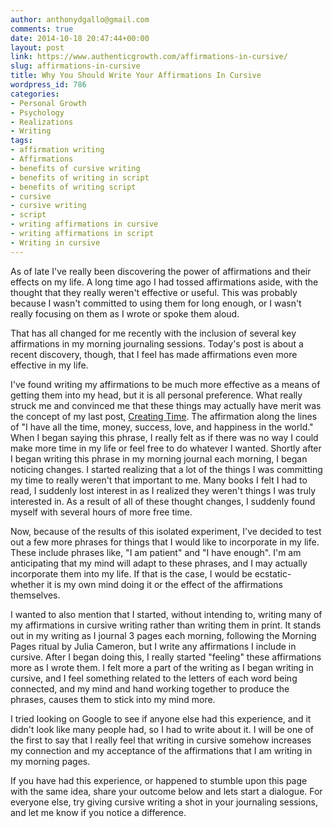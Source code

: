 ```yaml
---
author: anthonydgallo@gmail.com
comments: true
date: 2014-10-18 20:47:44+00:00
layout: post
link: https://www.authenticgrowth.com/affirmations-in-cursive/
slug: affirmations-in-cursive
title: Why You Should Write Your Affirmations In Cursive
wordpress_id: 786
categories:
- Personal Growth
- Psychology
- Realizations
- Writing
tags:
- affirmation writing
- Affirmations
- benefits of cursive writing
- benefits of writing in script
- benefits of writing script
- cursive
- cursive writing
- script
- writing affirmations in cursive
- writing affirmations in script
- Writing in cursive
---
```


As of late I've really been discovering the power of affirmations and their effects on my life. A long time ago I had tossed affirmations aside, with the thought that they really weren't effective or useful. This was probably because I wasn't committed to using them for long enough, or I wasn't really focusing on them as I wrote or spoke them aloud.

That has all changed for me recently with the inclusion of several key affirmations in my morning journaling sessions. Today's post is about a recent discovery, though, that I feel has made affirmations even more effective in my life.

I've found writing my affirmations to be much more effective as a means of getting them into my head, but it is all personal preference. What really struck me and convinced me that these things may actually have merit was the concept of my last post, [Creating Time](http://www.authenticgrowth.com/creating-time/). The affirmation along the lines of "I have all the time, money, success, love, and happiness in the world." When I began saying this phrase, I really felt as if there was no way I could make more time in my life or feel free to do whatever I wanted. Shortly after I began writing this phrase in my morning journal each morning, I began noticing changes. I started realizing that a lot of the things I was committing my time to really weren't that important to me. Many books I felt I had to read, I suddenly lost interest in as I realized they weren't things I was truly interested in. As a result of all of these thought changes, I suddenly found myself with several hours of more free time.

Now, because of the results of this isolated experiment, I've decided to test out a few more phrases for things that I would like to incorporate in my life. These include phrases like, "I am patient" and "I have enough". I'm am anticipating that my mind will adapt to these phrases, and I may actually incorporate them into my life. If that is the case, I would be ecstatic- whether it is my own mind doing it or the effect of the affirmations themselves.

I wanted to also mention that I started, without intending to, writing many of my affirmations in cursive writing rather than writing them in print. It stands out in my writing as I journal 3 pages each morning, following the Morning Pages ritual by Julia Cameron, but I write any affirmations I include in cursive. After I began doing this, I really started "feeling" these affirmations more as I wrote them. I felt more a part of the writing as I began writing in cursive, and I feel something related to the letters of each word being connected, and my mind and hand working together to produce the phrases, causes them to stick into my mind more.

I tried looking on Google to see if anyone else had this experience, and it didn't look like many people had, so I had to write about it. I will be one of the first to say that I really feel that writing in cursive somehow increases my connection and my acceptance of the affirmations that I am writing in my morning pages.

If you have had this experience, or happened to stumble upon this page with the same idea, share your outcome below and lets start a dialogue. For everyone else, try giving cursive writing a shot in your journaling sessions, and let me know if you notice a difference.
